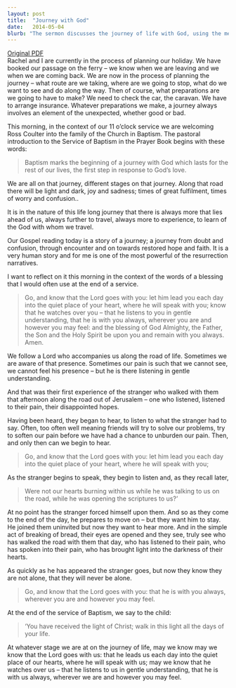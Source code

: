 ```yaml
---
layout: post
title:  "Journey with God"
date:   2014-05-04
blurb: "The sermon discusses the journey of life with God, using the metaphor of planning a holiday. It emphasizes that God is always with us, listening to us in gentle understanding, and speaking to us in the quiet places of our hearts. The sermon is given in the context of a baptism, marking the beginning of a lifelong journey with God."
---
```

[Original PDF](/assets/pdf/3ofeaster2014.pdf)    
Rachel and I are currently in the process of planning our holiday. We have booked our passage on the ferry – we know when we are leaving and we when we are coming back. We are now in the process of planning the journey – what route are we taking, where are we going to stop, what do we want to see and do along the way. Then of course, what preparations are we going to have to make? We need to check the car, the caravan. We have to arrange insurance. Whatever preparations we make, a journey always involves an element of the unexpected, whether good or bad.

This morning, in the context of our 11 o’clock service we are welcoming Ross Coulter into the family of the Church in Baptism. The pastoral introduction to the Service of Baptism in the Prayer Book begins with these words:

>Baptism marks the beginning of a journey with God which lasts for the rest of our lives, the first step in response to God’s love.

We are all on that journey, different stages on that journey. Along that road there will be light and dark, joy and sadness; times of great fulfilment, times of worry and confusion..

It is in the nature of this life long journey that there is always more that lies ahead of us, always further to travel, always more to experience, to learn of the God with whom we travel.

Our Gospel reading today is a story of a journey; a journey from doubt and confusion, through encounter and on towards restored hope and faith. It is a very human story and for me is one of the most powerful of the resurrection narratives.

I want to reflect on it this morning in the context of the words of a blessing that I would often use at the end of a service.

>Go, and know that the Lord goes with you:
let him lead you each day into the quiet place of your heart, where he will speak with you;
know that he watches over you –
that he listens to you in gentle understanding,
that he is with you always,
wherever you are and however you may feel:
and the blessing of God Almighty,
the Father, the Son and the Holy Spirit
be upon you and remain with you always.
Amen.

We follow a Lord who accompanies us along the road of life. Sometimes we are aware of that presence. Sometimes our pain is such that we cannot see, we cannot feel his presence – but he is there listening in gentle understanding.

And that was their first experience of the stranger who walked with them that afternoon along the road out of Jerusalem – one who listened, listened to their pain, their disappointed hopes.

Having been heard, they began to hear, to listen to what the stranger had to say. Often, too often well meaning friends will try to solve our problems, try to soften our pain before we have had a chance to unburden our pain. Then, and only then can we begin to hear.

>Go, and know that the Lord goes with you:
let him lead you each day into the quiet place of your heart, where he will speak with you;

As the stranger begins to speak, they begin to listen and, as they recall later,

>Were not our hearts burning within us while he was talking to us on the road, while he was opening the scriptures to us?’

At no point has the stranger forced himself upon them. And so as they come to the end of the day, he prepares to move on – but they want him to stay. He joined them uninvited but now they want to hear more. And in the simple act of breaking of bread, their eyes are opened and they see, truly see who has walked the road with them that day, who has listened to their pain, who has spoken into their pain, who has brought light into the darkness of their hearts.

As quickly as he has appeared the stranger goes, but now they know they are not alone, that they will never be alone.

>Go, and know that the Lord goes with you:
that he is with you always,
wherever you are and however you may feel.

At the end of the service of Baptism, we say to the child:

>‘You have received the light of Christ;
walk in this light all the days of your life.

At whatever stage we are at on the journey of life, may we know
may we know that the Lord goes with us:
that he leads us each day into the quiet place of our hearts, where he will speak with us;
may we know that he watches over us –
that he listens to us in gentle understanding,
that he is with us always,
wherever we are and however you may feel.

